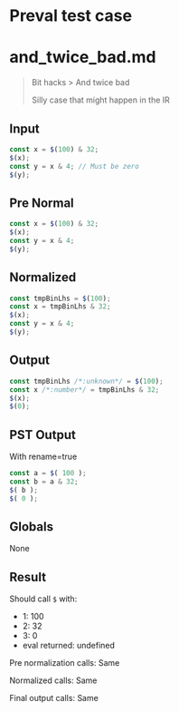 # Preval test case

# and_twice_bad.md

> Bit hacks > And twice bad
>
> Silly case that might happen in the IR

## Input

`````js filename=intro
const x = $(100) & 32;
$(x);
const y = x & 4; // Must be zero
$(y);
`````

## Pre Normal


`````js filename=intro
const x = $(100) & 32;
$(x);
const y = x & 4;
$(y);
`````

## Normalized


`````js filename=intro
const tmpBinLhs = $(100);
const x = tmpBinLhs & 32;
$(x);
const y = x & 4;
$(y);
`````

## Output


`````js filename=intro
const tmpBinLhs /*:unknown*/ = $(100);
const x /*:number*/ = tmpBinLhs & 32;
$(x);
$(0);
`````

## PST Output

With rename=true

`````js filename=intro
const a = $( 100 );
const b = a & 32;
$( b );
$( 0 );
`````

## Globals

None

## Result

Should call `$` with:
 - 1: 100
 - 2: 32
 - 3: 0
 - eval returned: undefined

Pre normalization calls: Same

Normalized calls: Same

Final output calls: Same
